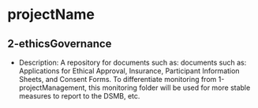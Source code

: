 # projectName
## 2-ethicsGovernance
- Description: A repository for documents such as: documents such as:
               Applications for Ethical Approval, Insurance, Participant
               Information Sheets, and Consent Forms. To differentiate monitoring
               from 1-projectManagement, this monitoring folder will be used for
               more stable measures to report to the DSMB, etc.
